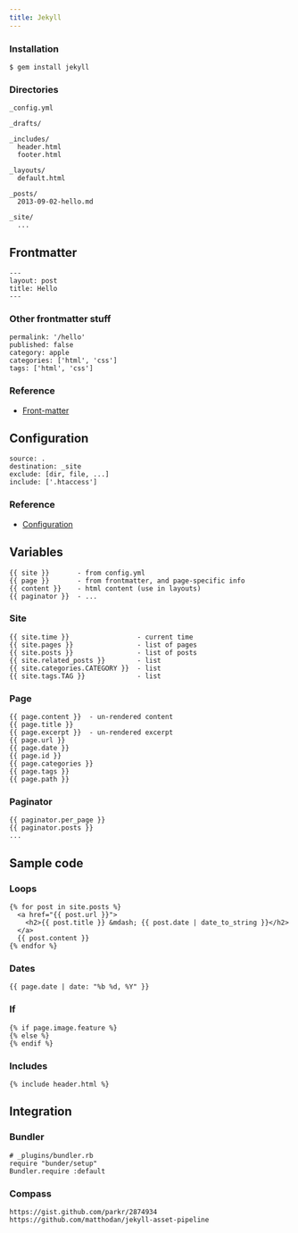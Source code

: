 ```yaml
---
title: Jekyll
---
```


### Installation

    $ gem install jekyll

### Directories

    _config.yml

    _drafts/

    _includes/
      header.html
      footer.html

    _layouts/
      default.html

    _posts/
      2013-09-02-hello.md

    _site/
      ...

Frontmatter
-----------

    ---
    layout: post
    title: Hello
    ---

### Other frontmatter stuff

    permalink: '/hello'
    published: false
    category: apple
    categories: ['html', 'css']
    tags: ['html', 'css']

### Reference

 * [Front-matter](http://jekyllrb.com/docs/frontmatter/)

Configuration
-------------

    source: .
    destination: _site
    exclude: [dir, file, ...]
    include: ['.htaccess']

### Reference

 * [Configuration](http://jekyllrb.com/docs/configuration/)

Variables
---------

    {{ site }}       - from config.yml
    {{ page }}       - from frontmatter, and page-specific info
    {{ content }}    - html content (use in layouts)
    {{ paginator }}  - ...

### Site

    {{ site.time }}                 - current time
    {{ site.pages }}                - list of pages
    {{ site.posts }}                - list of posts
    {{ site.related_posts }}        - list
    {{ site.categories.CATEGORY }}  - list
    {{ site.tags.TAG }}             - list

### Page

    {{ page.content }}  - un-rendered content
    {{ page.title }}
    {{ page.excerpt }}  - un-rendered excerpt
    {{ page.url }}
    {{ page.date }}
    {{ page.id }}
    {{ page.categories }}
    {{ page.tags }}
    {{ page.path }}

### Paginator

    {{ paginator.per_page }}
    {{ paginator.posts }}
    ...

Sample code
-----------

### Loops

    {% for post in site.posts %}
      <a href="{{ post.url }}">
        <h2>{{ post.title }} &mdash; {{ post.date | date_to_string }}</h2>
      </a>
      {{ post.content }}
    {% endfor %}

### Dates

    {{ page.date | date: "%b %d, %Y" }}

### If

    {% if page.image.feature %}
    {% else %}
    {% endif %}

### Includes

    {% include header.html %}

Integration
-----------

### Bundler

    # _plugins/bundler.rb
    require "bunder/setup"
    Bundler.require :default

### Compass

    https://gist.github.com/parkr/2874934
    https://github.com/matthodan/jekyll-asset-pipeline
